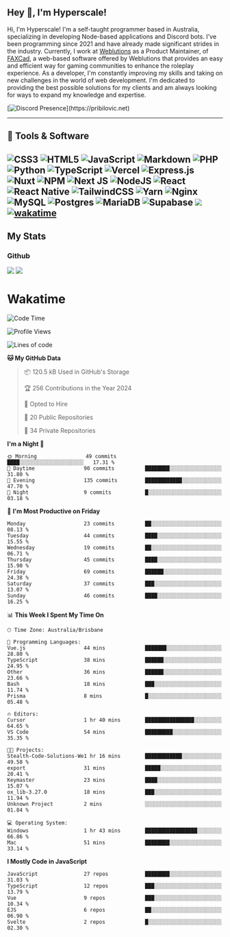 ## Hey 👋, I'm Hyperscale!

Hi, I'm Hyperscale! I'm a self-taught programmer based in Australia, specializing in developing Node-based applications and Discord bots. I've been programming since 2021 and have already made significant strides in the industry. Currently, I work at [Weblutions](https://weblutions.com) as a Product Maintainer, of [FAXCad](https://weblutions.com/store/faxcad), a web-based software offered by Weblutions that provides an easy and efficient way for gaming communities to enhance the roleplay experience. As a developer, I'm constantly improving my skills and taking on new challenges in the world of web development. I'm dedicated to providing the best possible solutions for my clients and am always looking for ways to expand my knowledge and expertise.

[![Discord Presence](https://lanyard.cnrad.dev/api/906061699562475581?=idleMessage=:Just%Chillin%With%My%Kangaroo!)](https://pribilovic.net)

<p align="center">
<a href="https://github.com/Hyperscale1">
</a>
</p>

---
## 🔧 Tools & Software

![CSS3](https://img.shields.io/badge/css3-%231572B6.svg?style=for-the-badge&logo=css3&logoColor=white) ![HTML5](https://img.shields.io/badge/html5-%23E34F26.svg?style=for-the-badge&logo=html5&logoColor=white) ![JavaScript](https://img.shields.io/badge/javascript-%23323330.svg?style=for-the-badge&logo=javascript&logoColor=%23F7DF1E)  ![Markdown](https://img.shields.io/badge/markdown-%23000000.svg?style=for-the-badge&logo=markdown&logoColor=white) ![PHP](https://img.shields.io/badge/php-%23777BB4.svg?style=for-the-badge&logo=php&logoColor=white) ![Python](https://img.shields.io/badge/python-3670A0?style=for-the-badge&logo=python&logoColor=ffdd54) ![TypeScript](https://img.shields.io/badge/typescript-%23007ACC.svg?style=for-the-badge&logo=typescript&logoColor=white) ![Vercel](https://img.shields.io/badge/vercel-%23000000.svg?style=for-the-badge&logo=vercel&logoColor=white) ![Express.js](https://img.shields.io/badge/express.js-%23404d59.svg?style=for-the-badge&logo=express&logoColor=%2361DAFB) ![Nuxt](https://img.shields.io/badge/Nuxt-%23404d59.svg?style=for-the-badge&logo=nuxtdotjs&logoColor=%02dc82)  ![NPM](https://img.shields.io/badge/NPM-%23000000.svg?style=for-the-badge&logo=npm&logoColor=white) ![Next JS](https://img.shields.io/badge/Next-black?style=for-the-badge&logo=next.js&logoColor=white) ![NodeJS](https://img.shields.io/badge/node.js-6DA55F?style=for-the-badge&logo=node.js&logoColor=white) ![React](https://img.shields.io/badge/react-%2320232a.svg?style=for-the-badge&logo=react&logoColor=%2361DAFB) ![React Native](https://img.shields.io/badge/react_native-%2320232a.svg?style=for-the-badge&logo=react&logoColor=%2361DAFB) ![TailwindCSS](https://img.shields.io/badge/tailwindcss-%2338B2AC.svg?style=for-the-badge&logo=tailwind-css&logoColor=white) ![Yarn](https://img.shields.io/badge/yarn-%232C8EBB.svg?style=for-the-badge&logo=yarn&logoColor=white) ![Nginx](https://img.shields.io/badge/nginx-%23009639.svg?style=for-the-badge&logo=nginx&logoColor=white) ![MySQL](https://img.shields.io/badge/mysql-%2300f.svg?style=for-the-badge&logo=mysql&logoColor=white) ![Postgres](https://img.shields.io/badge/postgres-%23316192.svg?style=for-the-badge&logo=postgresql&logoColor=white) ![MariaDB](https://img.shields.io/badge/mariadb-%23316192.svg?style=for-the-badge&logo=mariadb&logoColor=white) ![Supabase](https://img.shields.io/badge/Supabase-3ECF8E?style=for-the-badge&logo=supabase&logoColor=white) ![](https://img.shields.io/badge/Ubuntu-E95420?style=for-the-badge&logo=ubuntu&logoColor=white) [![wakatime](https://wakatime.com/badge/user/6e098b16-30e8-493e-bf77-598fafbb912d.svg?style=for-the-badge)](https://wakatime.com/@6e098b16-30e8-493e-bf77-598fafbb912d) 
---
## My Stats

### Github
![](https://github-readme-stats.vercel.app/api?username=Hyperscale1&theme=blue-green)
![](https://github-readme-stats.vercel.app/api/top-langs/?username=Hyperscale1&theme=blue-green)

# Wakatime
<!--START_SECTION:waka-->
![Code Time](http://img.shields.io/badge/Code%20Time-884%20hrs%2032%20mins-blue)

![Profile Views](http://img.shields.io/badge/Profile%20Views-1-blue)

![Lines of code](https://img.shields.io/badge/From%20Hello%20World%20I%27ve%20Written-551.0%20thousand%20lines%20of%20code-blue)

**🐱 My GitHub Data** 

> 📦 120.5 kB Used in GitHub's Storage 
 > 
> 🏆 256 Contributions in the Year 2024
 > 
> 💼 Opted to Hire
 > 
> 📜 20 Public Repositories 
 > 
> 🔑 34 Private Repositories 
 > 
**I'm a Night 🦉** 

```text
🌞 Morning                49 commits          ████░░░░░░░░░░░░░░░░░░░░░   17.31 % 
🌆 Daytime                90 commits          ████████░░░░░░░░░░░░░░░░░   31.80 % 
🌃 Evening                135 commits         ████████████░░░░░░░░░░░░░   47.70 % 
🌙 Night                  9 commits           █░░░░░░░░░░░░░░░░░░░░░░░░   03.18 % 
```
📅 **I'm Most Productive on Friday** 

```text
Monday                   23 commits          ██░░░░░░░░░░░░░░░░░░░░░░░   08.13 % 
Tuesday                  44 commits          ████░░░░░░░░░░░░░░░░░░░░░   15.55 % 
Wednesday                19 commits          ██░░░░░░░░░░░░░░░░░░░░░░░   06.71 % 
Thursday                 45 commits          ████░░░░░░░░░░░░░░░░░░░░░   15.90 % 
Friday                   69 commits          ██████░░░░░░░░░░░░░░░░░░░   24.38 % 
Saturday                 37 commits          ███░░░░░░░░░░░░░░░░░░░░░░   13.07 % 
Sunday                   46 commits          ████░░░░░░░░░░░░░░░░░░░░░   16.25 % 
```


📊 **This Week I Spent My Time On** 

```text
🕑︎ Time Zone: Australia/Brisbane

💬 Programming Languages: 
Vue.js                   44 mins             ███████░░░░░░░░░░░░░░░░░░   28.80 % 
TypeScript               38 mins             ██████░░░░░░░░░░░░░░░░░░░   24.95 % 
Other                    36 mins             ██████░░░░░░░░░░░░░░░░░░░   23.66 % 
Bash                     18 mins             ███░░░░░░░░░░░░░░░░░░░░░░   11.74 % 
Prisma                   8 mins              █░░░░░░░░░░░░░░░░░░░░░░░░   05.48 % 

🔥 Editors: 
Cursor                   1 hr 40 mins        ████████████████░░░░░░░░░   64.65 % 
VS Code                  54 mins             █████████░░░░░░░░░░░░░░░░   35.35 % 

🐱‍💻 Projects: 
Stealth-Code-Solutions-We1 hr 16 mins        ████████████░░░░░░░░░░░░░   49.58 % 
export                   31 mins             █████░░░░░░░░░░░░░░░░░░░░   20.41 % 
Keymaster                23 mins             ████░░░░░░░░░░░░░░░░░░░░░   15.07 % 
ox_lib-3.27.0            18 mins             ███░░░░░░░░░░░░░░░░░░░░░░   11.94 % 
Unknown Project          2 mins              ░░░░░░░░░░░░░░░░░░░░░░░░░   01.84 % 

💻 Operating System: 
Windows                  1 hr 43 mins        █████████████████░░░░░░░░   66.86 % 
Mac                      51 mins             ████████░░░░░░░░░░░░░░░░░   33.14 % 
```

**I Mostly Code in JavaScript** 

```text
JavaScript               27 repos            ████████░░░░░░░░░░░░░░░░░   31.03 % 
TypeScript               12 repos            ███░░░░░░░░░░░░░░░░░░░░░░   13.79 % 
Vue                      9 repos             ███░░░░░░░░░░░░░░░░░░░░░░   10.34 % 
EJS                      6 repos             ██░░░░░░░░░░░░░░░░░░░░░░░   06.90 % 
Svelte                   2 repos             █░░░░░░░░░░░░░░░░░░░░░░░░   02.30 % 
```




<!--END_SECTION:waka-->
